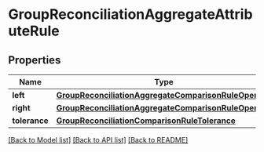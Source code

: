 # GroupReconciliationAggregateAttributeRule


## Properties
Name | Type | Description | Notes
------------ | ------------- | ------------- | -------------
**left** | [**GroupReconciliationAggregateComparisonRuleOperand**](GroupReconciliationAggregateComparisonRuleOperand.md) |  | 
**right** | [**GroupReconciliationAggregateComparisonRuleOperand**](GroupReconciliationAggregateComparisonRuleOperand.md) |  | 
**tolerance** | [**GroupReconciliationComparisonRuleTolerance**](GroupReconciliationComparisonRuleTolerance.md) |  | 

[[Back to Model list]](../README.md#documentation-for-models) [[Back to API list]](../README.md#documentation-for-api-endpoints) [[Back to README]](../README.md)



